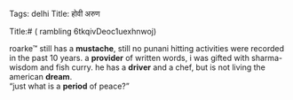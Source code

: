 Tags: delhi
Title: होवी अरुण
  
Title:# ( rambling 6tkqivDeoc1uexhnwoj)  
  
roarke™ still has a **mustache**, still no punani hitting activities were recorded in the past 10 years. a **provider** of written words, i was gifted with sharma-wisdom and fish curry. he has a **driver** and a chef, but is not living the american **dream**.  
“just what is a **period** of peace?”  
